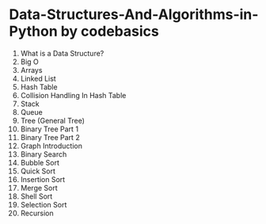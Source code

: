 # Data-Structures-And-Algorithms-in-Python by codebasics

1. What is a Data Structure?
2. Big O
3. Arrays
4. Linked List
5. Hash Table
6. Collision Handling In Hash Table
7. Stack
8. Queue
9. Tree (General Tree)
10. Binary Tree Part 1
11. Binary Tree Part 2
12. Graph Introduction
13. Binary Search
14. Bubble Sort
15. Quick Sort
16. Insertion Sort
17. Merge Sort
18. Shell Sort
19. Selection Sort
20. Recursion
